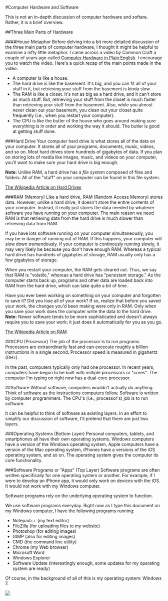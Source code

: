 #Computer Hardware and Software

This is not an in-depth discussion of computer hardware and softare. Rather, it is a brief overview.

##Three Main Parts of Hardware

####House Metaphor
Before delving into a bit more detailed discussion of the three main parts of computer hardware, I thought it might be helpful to examine a nifty little metaphor. I came across a video by Common Craft a couple of years ago called [Computer Hardware in Plain English](http://www.youtube.com/watch?v=LrXeDF4Qqz4). I encourage you to watch the video. Here's a quick recap of the main points made in the video:

* A computer is like a house.
* The hard drive is like the basement. It's big, and you can fit all of your stuff in it, but retrieving your stuff from the basement is kinda slow.
* The RAM is like a closet. It's not as big as a hard drive, and it can't store as much stuff. But, retrieving your stuff from the closet is much faster than retrieving your stuff from the basement. Also, while you almost never clean out your basement, you clean out your closet quite frequently (i.e., when you restart your computer).
* The CPU is like the butler of the house who goes around making sure everything is in order and working the way it should. The butler is good at getting stuff done.

###Hard Drive
Your computer hard drive is what stores all of the data on your computer. It stores all of your programs, documents, music, videos, and so on. Most hard drives store hundreds of gigabytes of data. If you plan on storing lots of media like images, music, and videos on your computer, you'll want to make sure your hard drive is big enough.

**Note:** Unlike RAM, a hard drive has a *file system* composed of files and folders. All of the "stuff" on your computer can be found in this file system.

[The Wikipedia Article on Hard Drives](http://en.wikipedia.org/wiki/Hard_disk_drive)

###RAM (Memory)
Like a hard drive, RAM (Random Access Memory) stores data. However, unlike a hard drive, it doesn't store the entire contents of your computer. Instead, it really just stores the data needed by whatever software you have running on your computer. The main reason we need RAM is that retrieving data from the hard drive is much slower than retrieving data from RAM.

If you have lots software running on your computer simultaneously, you may be in danger of running out of RAM. If this happens, your computer will slow down tremendously. If your computer is continously running slowly, it may very likely be because you don't have enough RAM. Whereas a typical hard drive has hundreds of gigabytes of storage, RAM usually only has a few gigabytes of storage.

When you restart your computer, the RAM gets cleared out. Thus, we say that RAM is "volatile," whereas a hard drive has "persistant storage." As the computer starts back up, programs and other data are loaded back into RAM from the hard drive, which can take quite a bit of time.

Have you ever been working on something on your computer and forgotten to save it? Did you lose all of your work? If so, realize that before you saved your work, the changes you'd been making were only in RAM. Only when you save your work does the computer write the data to the hard drive. **Note:** Newer software tends to be more sophisticated and doesn't always require you to save your work; it just does it automatically for you as you go.

[The Wikipedia Article on RAM](http://en.wikipedia.org/wiki/RAM)

###CPU (Processor)
The job of the processor is to run programs. Processors are extraordinarily fast and can excecute roughly a billion instructions in a single second. Processor speed is measured in gigahertz (GHz).

In the past, computers typically only had one processor. In recent years, computers have begun to be built with miltiple processors or "cores". The computer I'm typing on right now has a dual-core processor.


##Software
Without software, computers wouldn't actually *do* anything. Think of software as the instructions computers follow. Software is written by computer programmers. The CPU's (i.e., processor's) job is to run software. 

It can be helpful to think of software as existing layers. In an effort to simplify our discussion of software, I'll pretend that there are just two layers.

###Operating Systems (Bottom Layer)
Personal computers, tablets, and smartphones all have their own operating systems. Windows computers have a version of the Windows operating system, Apple computers have a version of the Mac operating system, iPhones have a versions of the iOS operating system, and so on. The operating system gives the computer its core functionality.

###Software Programs or "Apps" (Top Layer)
Software programs are often written specifically for one operating system or another. For example, if I were to develop an iPhone app, it would only work on devices with the iOS. It would not work with my Windows computer.

Software programs rely on the underlying operating system to function.

We use software programs everyday. Right now as I type this document on my Windows computer, I have the following programs running:

* Notepad++ (my text editor)
* FileZilla (for uploading files to my website)
* Photoshop (for editing images)
* GIMP (also for editing images)
* CMD (the command line utility)
* Chrome (my Web browser)
* Microsoft Word
* Windows Explorer
* Software Update (interestingly enough, some updates for my operating system are ready)

Of course, in the background of all of this is my operating system: Windows 7.

![](http://christensenacademy.org/img/signature.png)
